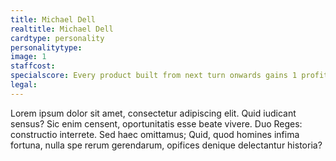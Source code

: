 ```yaml
---
title: Michael Dell
realtitle: Michael Dell
cardtype: personality
personalitytype: 
image: 1
staffcost:
specialscore: Every product built from next turn onwards gains 1 profit and costs 1 less quality to build.
legal: 
---
```

Lorem ipsum dolor sit amet, consectetur adipiscing elit. Quid iudicant sensus? Sic enim censent, oportunitatis esse beate vivere. Duo Reges: constructio interrete. Sed haec omittamus; Quid, quod homines infima fortuna, nulla spe rerum gerendarum, opifices denique delectantur historia?
